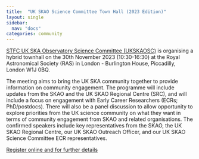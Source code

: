 ```yaml
---
title:  "UK SKAO Science Committee Town Hall (2023 Edition)"
layout: single
sidebar:
  nav: "docs"
categories: community
---
```


[STFC UK SKA Observatory Science Committee (UKSKAOSC)](https://www.ukri.org/who-we-are/stfc/how-we-are-governed/advisory-boards/ukskasc/) is organising a hybrid townhall on the 30th November 2023 (10:30-16:30) at the Royal Astronomical Society (RAS) in London - Burlington House, Piccadilly, London W1J 0BQ. </BR>

The meeting aims to bring the UK SKA community together to provide information on community engagement. The programme will include updates from the SKAO and the UK SKAO Regional Centre (SRC), and will include a focus on engagement with Early Career Researchers (ECRs; PhD/postdocs).  There will also be a panel discussion to allow opportunity to explore priorities from the UK science community on what they want in terms of community engagement from SKAO and related organisations. The confirmed speakers include key representatives from the SKAO, the UK SKAO Regional Centre, our UK SKAO Outreach Officer, and our UK SKAO Science Committee ECR representatives.   

[Register online and for further details](https://www.eventbrite.co.uk/e/uk-skao-science-committee-town-hall-2023-edition-tickets-699050929147?aff=ebdssbdestsearch&_gl=1*14l7w9u*_up*MQ..*_ga*MTkxNDA2NTMzOC4xNjk5ODI0ODI3*_ga_TQVES5V6SH*MTY5OTgyNDgyNi4xLjAuMTY5OTgyNDgyNi4wLjAuMA..)

